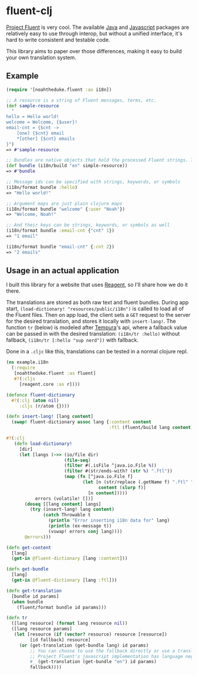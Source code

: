 # fluent-clj

[Project Fluent](https://projectfluent.org/) is very cool. The available [Java](https://github.com/xyzsd/fluent) and [Javascript](https://github.com/projectfluent/fluent.js) packages are relatively easy to use through interop, but without a unified interface, it's hard to write consistent and testable code.

This library aims to paper over those differences, making it easy to build your own translation system.

## Example

```clojure
(require '[noahtheduke.fluent :as i18n])

;; A resource is a string of Fluent messages, terms, etc.
(def sample-resource
  "
hello = Hello world!
welcome = Welcome, {$user}!
email-cnt = {$cnt ->
    [one] {$cnt} email
    *[other] {$cnt} emails
}")
=> #'sample-resource

;; Bundles are native objects that hold the processed Fluent strings. They can be interacted with through interop but generally you only need the provided api functions.
(def bundle (i18n/build "en" simple-resource))
=> #'bundle

;; Message ids can be specified with strings, keywords, or symbols
(i18n/format bundle :hello)
=> "Hello world!"

;; Argument maps are just plain clojure maps
(i18n/format bundle "welcome" {:user "Noah"})
=> "Welcome, Noah!"

;; And their keys can be strings, keywords, or symbols as well
(i18n/format bundle :email-cnt {"cnt" 1})
=> "1 email"

(i18n/format bundle "email-cnt" {:cnt 2})
=> "2 emails"
```

## Usage in an actual application

I built this library for a website that uses [Reagent](https://reagent-project.github.io), so I'll share how we do it there.

The translations are stored as both raw text and fluent bundles. During app start, `(load-dictionary! "resources/public/i18n")` is called to load all of the Fluent files. Then on app load, the client sets a `GET` request to the server for the desired translation, and stores it locally with `insert-lang!`. The function `tr` (below) is modeled after [Tempura](https://github.com/taoensso/tempura)'s api, where a fallback value can be passed in with the desired translation: `(i18n/tr :hello)` without fallback, `(i18n/tr [:hello "sup nerd"])` with fallback.

Done in a `.cljc` like this, translations can be tested in a normal clojure repl.

```clojure
(ns example.i18n
  (:require
   [noahtheduke.fluent :as fluent]
   #?(:cljs
     [reagent.core :as r])))

(defonce fluent-dictionary
  #?(:clj (atom nil)
     :cljs (r/atom {})))

(defn insert-lang! [lang content]
  (swap! fluent-dictionary assoc lang {:content content
                                       :ftl (fluent/build lang content)}))

#?(:clj
   (defn load-dictionary!
     [dir]
     (let [langs (->> (io/file dir)
                      (file-seq)
                      (filter #(.isFile ^java.io.File %))
                      (filter #(str/ends-with? (str %) ".ftl"))
                      (map (fn [^java.io.File f]
                             (let [n (str/replace (.getName f) ".ftl" "")
                                   content (slurp f)]
                               [n content]))))
           errors (volatile! [])]
       (doseq [[lang content] langs]
         (try (insert-lang! lang content)
              (catch Throwable t
                (println "Error inserting i18n data for" lang)
                (println (ex-message t))
                (vswap! errors conj lang))))
       @errors)))

(defn get-content
  [lang]
  (get-in @fluent-dictionary [lang :content]))

(defn get-bundle
  [lang]
  (get-in @fluent-dictionary [lang :ftl]))

(defn get-translation
  [bundle id params]
  (when bundle
    (fluent/format bundle id params)))

(defn tr
  ([lang resource] (format lang resource nil))
  ([lang resource params]
   (let [resource (if (vector? resource) resource [resource])
         [id fallback] resource]
     (or (get-translation (get-bundle lang) id params)
         ;; You can choose to use the fallback directly or use a translation from a different language.
         ;; Project Fluent's javascript implementation has language negotiation libraries already so those can be used directly as desired.
         #_ (get-translation (get-bundle "en") id params)
         fallback))))
```
